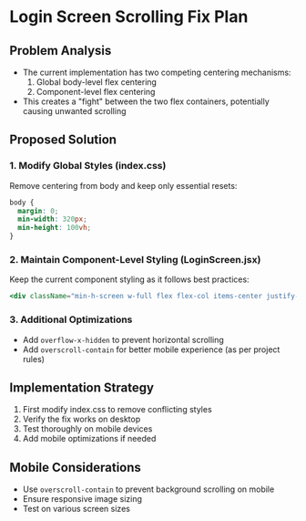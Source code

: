 # Login Screen Scrolling Fix Plan

## Problem Analysis
- The current implementation has two competing centering mechanisms:
  1. Global body-level flex centering
  2. Component-level flex centering
- This creates a "fight" between the two flex containers, potentially causing unwanted scrolling

## Proposed Solution

### 1. Modify Global Styles (index.css)
Remove centering from body and keep only essential resets:
```css
body {
  margin: 0;
  min-width: 320px;
  min-height: 100vh;
}
```

### 2. Maintain Component-Level Styling (LoginScreen.jsx)
Keep the current component styling as it follows best practices:
```jsx
<div className="min-h-screen w-full flex flex-col items-center justify-center bg-[#032934]">
```

### 3. Additional Optimizations
- Add `overflow-x-hidden` to prevent horizontal scrolling
- Add `overscroll-contain` for better mobile experience (as per project rules)

## Implementation Strategy
1. First modify index.css to remove conflicting styles
2. Verify the fix works on desktop
3. Test thoroughly on mobile devices
4. Add mobile optimizations if needed

## Mobile Considerations
- Use `overscroll-contain` to prevent background scrolling on mobile
- Ensure responsive image sizing
- Test on various screen sizes